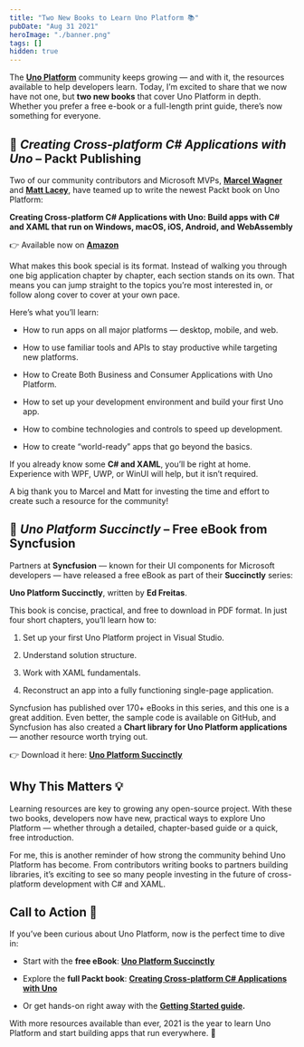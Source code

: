 ```yaml
---
title: "Two New Books to Learn Uno Platform 📚"
pubDate: "Aug 31 2021"
heroImage: "./banner.png"
tags: []
hidden: true
---
```


The [**Uno Platform**](https://platform.uno/) community keeps growing — and with
it, the resources available to help developers learn. Today, I’m excited to
share that we now have not one, but **two new books** that cover Uno Platform in
depth. Whether you prefer a free e-book or a full-length print guide, there’s
now something for everyone.

## **📖 _Creating Cross-platform C\# Applications with Uno_ – Packt Publishing**

Two of our community contributors and Microsoft MVPs,
[**Marcel Wagner**](https://www.linkedin.com/in/marcel-wagner/) and
[**Matt Lacey**](https://www.linkedin.com/in/mrlacey/), have teamed up to write
the newest Packt book on Uno Platform:

**Creating Cross-platform C\# Applications with Uno: Build apps with C\# and
XAML that run on Windows, macOS, iOS, Android, and WebAssembly**

👉 Available now on [**Amazon**](https://a.co/d/7b6t0ER)

What makes this book special is its format. Instead of walking you through one
big application chapter by chapter, each section stands on its own. That means
you can jump straight to the topics you’re most interested in, or follow along
cover to cover at your own pace.

Here’s what you’ll learn:

- How to run apps on all major platforms — desktop, mobile, and web.

- How to use familiar tools and APIs to stay productive while targeting new
  platforms.

- How to Create Both Business and Consumer Applications with Uno Platform.

- How to set up your development environment and build your first Uno app.

- How to combine technologies and controls to speed up development.

- How to create “world-ready” apps that go beyond the basics.

If you already know some **C\# and XAML**, you’ll be right at home. Experience
with WPF, UWP, or WinUI will help, but it isn’t required.

A big thank you to Marcel and Matt for investing the time and effort to create
such a resource for the community\!

## **📘 _Uno Platform Succinctly_ – Free eBook from Syncfusion**

Partners at **Syncfusion** — known for their UI components for Microsoft
developers — have released a free eBook as part of their **Succinctly** series:

**Uno Platform Succinctly**, written by **Ed Freitas**.

This book is concise, practical, and free to download in PDF format. In just
four short chapters, you’ll learn how to:

1. Set up your first Uno Platform project in Visual Studio.

2. Understand solution structure.

3. Work with XAML fundamentals.

4. Reconstruct an app into a fully functioning single-page application.

Syncfusion has published over 170+ eBooks in this series, and this one is a
great addition. Even better, the sample code is available on GitHub, and
Syncfusion has also created a **Chart library for Uno Platform applications** —
another resource worth trying out.

👉 Download it here:
[**Uno Platform Succinctly**](https://www.syncfusion.com/succinctly-free-ebooks/uno-platform-succinctly)

## **Why This Matters 💡**

Learning resources are key to growing any open-source project. With these two
books, developers now have new, practical ways to explore Uno Platform — whether
through a detailed, chapter-based guide or a quick, free introduction.

For me, this is another reminder of how strong the community behind Uno Platform
has become. From contributors writing books to partners building libraries, it’s
exciting to see so many people investing in the future of cross-platform
development with C\# and XAML.

## **Call to Action 📌**

If you’ve been curious about Uno Platform, now is the perfect time to dive in:

- Start with the **free eBook**:
  [**Uno Platform Succinctly**](https://www.syncfusion.com/succinctly-free-ebooks)

- Explore the **full Packt book**:
  [**Creating Cross-platform C\# Applications with Uno**](https://www.amazon.com/)

- Or get hands-on right away with the
  [**Getting Started guide**](https://platform.uno/)**.**

With more resources available than ever, 2021 is the year to learn Uno Platform
and start building apps that run everywhere. 🚀
